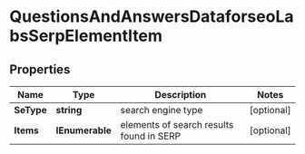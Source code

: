 # QuestionsAndAnswersDataforseoLabsSerpElementItem


## Properties

| Name | Type | Description | Notes |
|------------ | ------------- | ------------- | -------------|
**SeType** | **string** | search engine type |[optional]|
**Items** | **IEnumerable<QuestionsAndAnswersElement>** | elements of search results found in SERP |[optional]|
